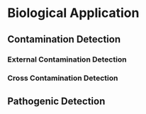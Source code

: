 # Biological Application

## Contamination Detection

### External Contamination Detection

### Cross Contamination Detection

## Pathogenic Detection